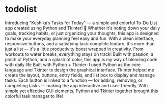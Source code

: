 # todolist
Introducing "Keshika’s Tasks for Today" — a simple and colorful To-Do List app created using Python and Tkinter! 🌟 Whether it's noting down your daily goals, tracking habits, or just organizing your thoughts, this app is designed to make your everyday planning feel easy and fun. With a clean interface, responsive buttons, and a satisfying task-complete feature, it's more than just a list — it's a little productivity boost wrapped in creativity. From workouts to water breaks, everything stays on track! Built with passion, a pinch of Python, and a splash of color, this app is my way of blending code with daily life
Built with Python + Tkinter: I used Python as the core language and Tkinter to design the graphical interface. Tkinter helped me create the layout, buttons, entry fields, and list box to display and manage tasks. Each button is linked to a function — for adding, removing, or completing tasks — making the app interactive and user-friendly. With simple yet effective GUI elements, Python and Tkinter together brought this colorful task manager to life!
